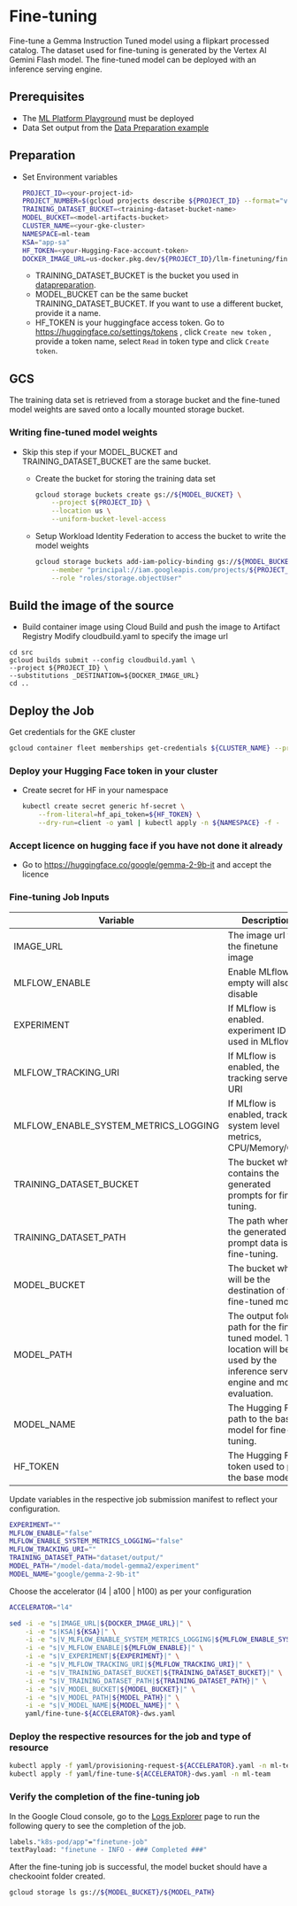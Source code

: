 # Fine-tuning

Fine-tune a Gemma Instruction Tuned model using a flipkart processed catalog. The dataset used
for fine-tuning is generated by the Vertex AI Gemini Flash model. The fine-tuned model can be deployed
with an inference serving engine.

## Prerequisites

- The [ML Platform Playground](../../../platform/playground) must be deployed
- Data Set output from the [Data Preparation example](../../datapreparation/gemma-it)

## Preparation

- Set Environment variables

  ```sh
  PROJECT_ID=<your-project-id>
  PROJECT_NUMBER=$(gcloud projects describe ${PROJECT_ID} --format="value(projectNumber)")
  TRAINING_DATASET_BUCKET=<training-dataset-bucket-name>
  MODEL_BUCKET=<model-artifacts-bucket>
  CLUSTER_NAME=<your-gke-cluster>
  NAMESPACE=ml-team
  KSA="app-sa"
  HF_TOKEN=<your-Hugging-Face-account-token>
  DOCKER_IMAGE_URL=us-docker.pkg.dev/${PROJECT_ID}/llm-finetuning/finetune:v1.0.0
  ```
  - TRAINING_DATASET_BUCKET is the bucket you used in [datapreparation][datapreparation].
  - MODEL_BUCKET can be the same bucket TRAINING_DATASET_BUCKET. If you want to use a different bucket, provide it a name.
  - HF_TOKEN is your huggingface access token. Go to https://huggingface.co/settings/tokens , click `Create new token` , provide a token name, select `Read` in token type and click `Create token`.

## GCS

The training data set is retrieved from a storage bucket and the fine-tuned model weights are saved onto a locally mounted storage bucket.

### Writing fine-tuned model weights

- Skip this step if your MODEL_BUCKET and TRAINING_DATASET_BUCKET are the same bucket.

  - Create the bucket for storing the training data set

    ```sh
    gcloud storage buckets create gs://${MODEL_BUCKET} \
        --project ${PROJECT_ID} \
        --location us \
        --uniform-bucket-level-access
    
    ```

  - Setup Workload Identity Federation to access the bucket to write the model weights

    ```sh
    gcloud storage buckets add-iam-policy-binding gs://${MODEL_BUCKET} \
        --member "principal://iam.googleapis.com/projects/${PROJECT_NUMBER}/locations/global/workloadIdentityPools/${PROJECT_ID}.svc.id.goog/subject/ns/${NAMESPACE}/sa/${KSA}" \
        --role "roles/storage.objectUser"
    ```

## Build the image of the source

- Build container image using Cloud Build and push the image to Artifact Registry
  Modify cloudbuild.yaml to specify the image url

```
cd src
gcloud builds submit --config cloudbuild.yaml \
--project ${PROJECT_ID} \
--substitutions _DESTINATION=${DOCKER_IMAGE_URL}
cd ..
```

## Deploy the Job

Get credentials for the GKE cluster

```sh
gcloud container fleet memberships get-credentials ${CLUSTER_NAME} --project ${PROJECT_ID}
```

### Deploy your Hugging Face token in your cluster

- Create secret for HF in your namespace

  ```sh
  kubectl create secret generic hf-secret \
      --from-literal=hf_api_token=${HF_TOKEN} \
      --dry-run=client -o yaml | kubectl apply -n ${NAMESPACE} -f -
  ```

### Accept licence on hugging face if you have not done it already
- Go to https://huggingface.co/google/gemma-2-9b-it and accept the licence

### Fine-tuning Job Inputs

| Variable                             | Description                                                                                                                       | Example                                      |
| ------------------------------------ | --------------------------------------------------------------------------------------------------------------------------------- | -------------------------------------------- |
| IMAGE_URL                            | The image url for the finetune image                                                                                              |                                              |
| MLFLOW_ENABLE                        | Enable MLflow, empty will also disable                                                                                            | true/false                                   |
| EXPERIMENT                           | If MLflow is enabled. experiment ID used in MLflow                                                                                | experiment-                                  |
| MLFLOW_TRACKING_URI                  | If MLflow is enabled, the tracking server URI                                                                                     | <http://mlflow-tracking-service.ml-tools:5000> |
| MLFLOW_ENABLE_SYSTEM_METRICS_LOGGING | If MLflow is enabled, track system level metrics, CPU/Memory/GPU                                                                  | true/false                                   |
| TRAINING_DATASET_BUCKET              | The bucket which contains the generated prompts for fine-tuning.                                                                  |                                              |
| TRAINING_DATASET_PATH                | The path where the generated prompt data is for fine-tuning.                                                                      | dataset/output                               |
| MODEL_BUCKET                         | The bucket which will be the destination of the fine-tuned model.                                                                 |                                              |
| MODEL_PATH                           | The output folder path for the fine-tuned model. This location will be used by the inference serving engine and model evaluation. | /model-data/model-gemma2/experiment          |
| MODEL_NAME                           | The Hugging Face path to the base model for fine-tuning.                                                                          | google/gemma-2-9b-it                         |
| HF_TOKEN                             | The Hugging Face token used to pull the base model.                                                                               |                                              |

Update variables in the respective job submission manifest to reflect your configuration.

```sh
EXPERIMENT=""
MLFLOW_ENABLE="false"
MLFLOW_ENABLE_SYSTEM_METRICS_LOGGING="false"
MLFLOW_TRACKING_URI=""
TRAINING_DATASET_PATH="dataset/output/"
MODEL_PATH="/model-data/model-gemma2/experiment"
MODEL_NAME="google/gemma-2-9b-it"
```

Choose the accelerator (l4 | a100 | h100) as per your configuration

```sh
ACCELERATOR="l4"
```

```sh
sed -i -e "s|IMAGE_URL|${DOCKER_IMAGE_URL}|" \
    -i -e "s|KSA|${KSA}|" \
    -i -e "s|V_MLFLOW_ENABLE_SYSTEM_METRICS_LOGGING|${MLFLOW_ENABLE_SYSTEM_METRICS_LOGGING}|" \
    -i -e "s|V_MLFLOW_ENABLE|${MLFLOW_ENABLE}|" \
    -i -e "s|V_EXPERIMENT|${EXPERIMENT}|" \
    -i -e "s|V_MLFLOW_TRACKING_URI|${MLFLOW_TRACKING_URI}|" \
    -i -e "s|V_TRAINING_DATASET_BUCKET|${TRAINING_DATASET_BUCKET}|" \
    -i -e "s|V_TRAINING_DATASET_PATH|${TRAINING_DATASET_PATH}|" \
    -i -e "s|V_MODEL_BUCKET|${MODEL_BUCKET}|" \
    -i -e "s|V_MODEL_PATH|${MODEL_PATH}|" \
    -i -e "s|V_MODEL_NAME|${MODEL_NAME}|" \
    yaml/fine-tune-${ACCELERATOR}-dws.yaml
```

### Deploy the respective resources for the job and type of resource

```sh
kubectl apply -f yaml/provisioning-request-${ACCELERATOR}.yaml -n ml-team
kubectl apply -f yaml/fine-tune-${ACCELERATOR}-dws.yaml -n ml-team
```
### Verify the completion of the fine-tuning job

In the Google Cloud console, go to the [Logs Explorer](https://console.cloud.google.com/logs) page to run the following query to see the completion of the job.

```sh
labels."k8s-pod/app"="finetune-job"
textPayload: "finetune - INFO - ### Completed ###"
```

After the fine-tuning job is successful, the model bucket should have a checkooint folder created.
   ```sh
   gcloud storage ls gs://${MODEL_BUCKET}/${MODEL_PATH}
   ```
[datapreparation]: ../../datapreparation/gemma-it/README.md#steps